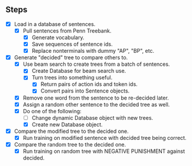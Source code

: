 ## Steps

- [x] Load in a database of sentences.
    - [x] Pull sentences from Penn Treebank.
        - [x] Generate vocabulary.
        - [x] Save sequences of sentence ids.
        - [x] Replace nonterminals with dummy "AP", "BP", etc.
- [x] Generate "decided" tree to compare others to.
    - [x] Use beam search to create trees from a batch of sentences.
        - [x] Create Database for beam search use.
        - [x] Turn trees into something useful.
            - [x] Return pairs of action ids and token ids.
            - [x] Convert pairs into Sentence objects.
    - [x] Remove one word from the sentence to be re-decided later.
    - [x] Assign a random other sentence to the decided tree as well.
    - [x] Do one of the following:
        - [ ] Change dynamic Database object with new trees.
        - [x] Create new Database object.
- [x] Compare the modified tree to the decided one.
    - [x] Run training on modified sentence with decided tree being correct.
- [x] Compare the random tree to the decided one.
    - [x] Run training on random tree with NEGATIVE PUNISHMENT against decided.
